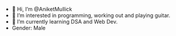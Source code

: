 - 👋 Hi, I’m @AniketMullick
- 👀 I’m interested in programming, working out and playing guitar.
- 🌱 I’m currently learning DSA and Web Dev.
- Gender: Male

<!---
AniketMullick/AniketMullick is a ✨ special ✨ repository because its `README.md` (this file) appears on your GitHub profile.
You can click the Preview link to take a look at your changes.
--->
